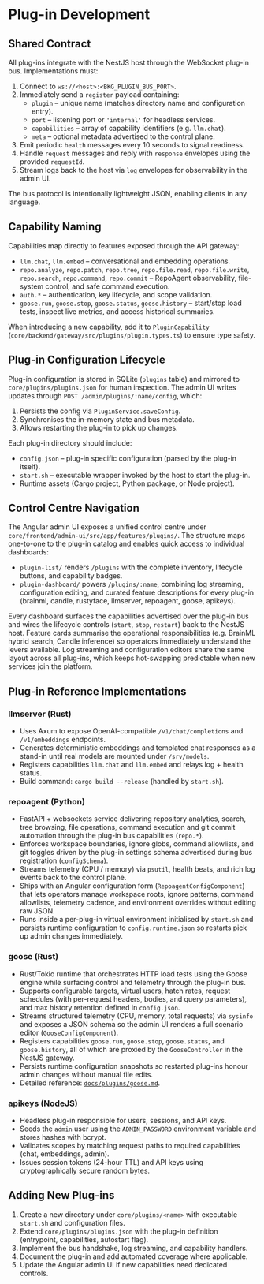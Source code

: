 # Plug-in Development

## Shared Contract

All plug-ins integrate with the NestJS host through the WebSocket plug-in bus. Implementations must:

1. Connect to `ws://<host>:<BKG_PLUGIN_BUS_PORT>`.
2. Immediately send a `register` payload containing:
   - `plugin` – unique name (matches directory name and configuration entry).
   - `port` – listening port or `'internal'` for headless services.
   - `capabilities` – array of capability identifiers (e.g. `llm.chat`).
   - `meta` – optional metadata advertised to the control plane.
3. Emit periodic `health` messages every 10 seconds to signal readiness.
4. Handle `request` messages and reply with `response` envelopes using the provided `requestId`.
5. Stream logs back to the host via `log` envelopes for observability in the admin UI.

The bus protocol is intentionally lightweight JSON, enabling clients in any language.

## Capability Naming

Capabilities map directly to features exposed through the API gateway:

- `llm.chat`, `llm.embed` – conversational and embedding operations.
- `repo.analyze`, `repo.patch`, `repo.tree`, `repo.file.read`, `repo.file.write`, `repo.search`, `repo.command`, `repo.commit` –
  RepoAgent observability, file-system control, and safe command execution.
- `auth.*` – authentication, key lifecycle, and scope validation.
- `goose.run`, `goose.stop`, `goose.status`, `goose.history` – start/stop load tests, inspect live metrics, and access historical summaries.

When introducing a new capability, add it to `PluginCapability` (`core/backend/gateway/src/plugins/plugin.types.ts`) to ensure type safety.

## Plug-in Configuration Lifecycle

Plug-in configuration is stored in SQLite (`plugins` table) and mirrored to `core/plugins/plugins.json` for human inspection. The admin UI writes updates through `POST /admin/plugins/:name/config`, which:

1. Persists the config via `PluginService.saveConfig`.
2. Synchronises the in-memory state and bus metadata.
3. Allows restarting the plug-in to pick up changes.

Each plug-in directory should include:

- `config.json` – plug-in specific configuration (parsed by the plug-in itself).
- `start.sh` – executable wrapper invoked by the host to start the plug-in.
- Runtime assets (Cargo project, Python package, or Node project).

## Control Centre Navigation

The Angular admin UI exposes a unified control centre under `core/frontend/admin-ui/src/app/features/plugins/`. The structure maps one-to-one to the plug-in catalog and enables quick access to individual dashboards:

- `plugin-list/` renders `/plugins` with the complete inventory, lifecycle buttons, and capability badges.
- `plugin-dashboard/` powers `/plugins/:name`, combining log streaming, configuration editing, and curated feature descriptions for every plug-in (brainml, candle, rustyface, llmserver, repoagent, goose, apikeys).

Every dashboard surfaces the capabilities advertised over the plug-in bus and wires the lifecycle controls (`start`, `stop`, `restart`) back to the NestJS host. Feature cards summarise the operational responsibilities (e.g. BrainML hybrid search, Candle inference) so operators immediately understand the levers available. Log streaming and configuration editors share the same layout across all plug-ins, which keeps hot-swapping predictable when new services join the platform.

## Plug-in Reference Implementations

### llmserver (Rust)

- Uses Axum to expose OpenAI-compatible `/v1/chat/completions` and `/v1/embeddings` endpoints.
- Generates deterministic embeddings and templated chat responses as a stand-in until real models are mounted under `/srv/models`.
- Registers capabilities `llm.chat` and `llm.embed` and relays log + health status.
- Build command: `cargo build --release` (handled by `start.sh`).

### repoagent (Python)

- FastAPI + websockets service delivering repository analytics, search, tree browsing, file operations, command execution and git
  commit automation through the plug-in bus capabilities (`repo.*`).
- Enforces workspace boundaries, ignore globs, command allowlists, and git toggles driven by the plug-in settings schema
  advertised during bus registration (`configSchema`).
- Streams telemetry (CPU / memory) via `psutil`, health beats, and rich log events back to the control plane.
- Ships with an Angular configuration form (`RepoagentConfigComponent`) that lets operators manage workspace roots, ignore
  patterns, command allowlists, telemetry cadence, and environment overrides without editing raw JSON.
- Runs inside a per-plug-in virtual environment initialised by `start.sh` and persists runtime configuration to
  `config.runtime.json` so restarts pick up admin changes immediately.

### goose (Rust)

- Rust/Tokio runtime that orchestrates HTTP load tests using the Goose engine while surfacing control and telemetry through the
  plug-in bus.
- Supports configurable targets, virtual users, hatch rates, request schedules (with per-request headers, bodies, and query
  parameters), and max history retention defined in `config.json`.
- Streams structured telemetry (CPU, memory, total requests) via `sysinfo` and exposes a JSON schema so the admin UI renders a
  full scenario editor (`GooseConfigComponent`).
- Registers capabilities `goose.run`, `goose.stop`, `goose.status`, and `goose.history`, all of which are proxied by the
  `GooseController` in the NestJS gateway.
- Persists runtime configuration snapshots so restarted plug-ins honour admin changes without manual file edits.
- Detailed reference: [`docs/plugins/goose.md`](plugins/goose.md).

### apikeys (NodeJS)

- Headless plug-in responsible for users, sessions, and API keys.
- Seeds the `admin` user using the `ADMIN_PASSWORD` environment variable and stores hashes with bcrypt.
- Validates scopes by matching request paths to required capabilities (chat, embeddings, admin).
- Issues session tokens (24-hour TTL) and API keys using cryptographically secure random bytes.

## Adding New Plug-ins

1. Create a new directory under `core/plugins/<name>` with executable `start.sh` and configuration files.
2. Extend `core/plugins/plugins.json` with the plug-in definition (entrypoint, capabilities, autostart flag).
3. Implement the bus handshake, log streaming, and capability handlers.
4. Document the plug-in and add automated coverage where applicable.
5. Update the Angular admin UI if new capabilities need dedicated controls.
